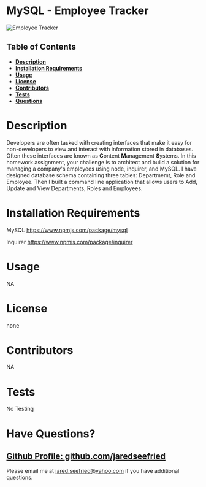 # MySQL - Employee Tracker

![Employee Tracker](./Assets/Hnet-image.gif)

## Table of Contents

  * **[Description](#Description)**  
  * **[Installation Requirements](#Installation-Requirements)**  
  * **[Usage](#Usage)**  
  * **[License](#License)**    
  * **[Contributors](#Contributors)**  
  * **[Tests](#Tests)**  
  * **[Questions](#Questions)** 

# Description

Developers are often tasked with creating interfaces that make it easy for non-developers to view and interact with information stored in databases. Often these interfaces are known as **C**ontent **M**anagement **S**ystems. In this homework assignment, your challenge is to architect and build a solution for managing a company's employees using node, inquirer, and MySQL. I have designed database schema containing three tables: Departmemt, Role and Employee. Then I built a command line application that allows users to Add, Update and View Departments, Roles and Employees.

# Installation Requirements

MySQL
https://www.npmjs.com/package/mysql

Inquirer
https://www.npmjs.com/package/inquirer

# Usage

NA

# License 

none

# Contributors

NA

# Tests

No Testing

# Have Questions?

## [Github Profile: github.com/jaredseefried](https://github.com/jaredseefried "Title")

Please email me at jared.seefried@yahoo.com if you have additional questions. 
